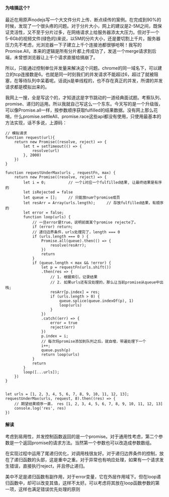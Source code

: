 #### 为啥搞这个?

最近在用原声nodejs写一个大文件分片上传、断点续传的案例。在完成到90%的时候，发现了一个很头疼的问题。对于分片大小，网上的建议是2-5M之间，既保证灵活性，又不至于分片过多，在网络请求上给服务器添太大压力。但对于一个5-6Gb的视频文件(绿色的)来说，以5M的分片大小，还是要切割上千片。服务器压力先不考虑，光浏览器一下子建立上千个连接池都很够呛啊！我写的Promise.All，本来的逻辑是所有分片都上传成功了，发送一个merge请求到后端，未曾想浏览器让上千个请求直接给搞崩了。

所以，只能通过控制单位并发量来解决这个问题。chrome的同一域名下，可以建立的tcp连接数是6。也就是同一时刻我们的并发请求不能超过6，超过了就被阻塞，在等待队列中呆着呢。话说js是单线程的，也不存在真正的并发，所谓的并发请求都是模拟出来的。

我网上一搜，全是写这个的，才知道这是字节跳动的一道经典面试题。考察队列、promise、递归的运用。所以我就自己写这么一个东东。今天写的是一个升级版，可以像Promise.all一样，按参数顺序获取fulfilled的结果数据。没有网上那么花哨，什么promise.settleAll、promise.race这些api都没有使用，只使用最基本的方法实现，话不多说，上源码：


```
// 模拟请求
function request(url){
    return new Promise((resolve, reject) => {
        let t = setTimeout(() => {
            resolve(url)
        }, 2000)
    })
}

function requestUnderMax(urls , requestFn, max) {
    return new Promise((resolve, reject) => {
        let i = 0;          // 一个i对应一个fulfilled结果, 让最终结果是有序的
        let isRejected = false
        let queue = [];     // 只能放num个promise成员
        let resArr = Array(urls.length);     // 存放fulfilled结果，有顺序的
        let error = false;
        function loop(urls) {
            // 一旦error是true，说明前面某个promise rejecte了。
            if (error) return;
            // 递归边界条件，urls处理完了，length === 0
            if (urls.length === 0 ) {
                Promise.all(queue).then(() => {
                    resolve(resArr);
                })
                return
            }
            if (queue.length < max && !error) {
                let p = requestFn(urls.shift())
                .then(res => {
                    // 1. 根据索引，记录结果
                    // 2. 如果urls还有没处理的，那么让当前promise从queue中出栈;
                    resArr[p.index] = res;
                    if (urls.length > 0) {
                        queue.splice(queue.indexOf(p), 1)
                        loop(urls)
                    }
                })
                .catch((err) => {
                    error = true
                    reject(err)
                })
                p.index = i;
                // 每次将promise添加到队列之后，就自增，带遍处理下一个
                i++;
                queue.push(p)
                return loop(urls)
            }
            return
        }
        loop([...urls]);
    })
}


let urls = [1, 2, 3, 4, 5, 6, 7, 8, 9, 10, 11, 12, 13];
requestUnderMax(urls, request, 8).then((res) => {
    // 期望结果顺序一直， res [1, 2, 3, 4, 5, 6, 7, 8, 9, 10, 11, 12, 13]
    console.log('res', res)
})
```

#### 解读
考虑到易用性，并发控制函数返回的是一个promise。对于通用性考虑，第二个参数是一个返回promise的请求方法。当然第一个参数也可以改造成参数数组。

在实现过程中运用了尾递归优化，对调用栈很友好。对于递归边界条件的控制，放在了递归函数的头部，这是重中之重。对于异常也有响应处理，如果有一个请求发生错误，直接执行reject，并且停止递归。

美中不足是递归函数有副作用，对于error变量，它在外层作用域下。但在loop递归函数中，却可以改变其值，这样不太好。可以考虑将其放在loop函数参数的第一项，这样也满足错误优先处理的原则